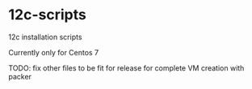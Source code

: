 # 12c-scripts
12c installation scripts

Currently only for Centos 7

TODO: fix other files to be fit for release for complete VM creation with packer
